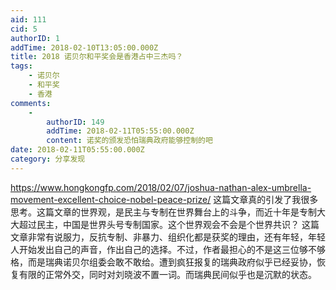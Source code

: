```yaml
---
aid: 111
cid: 5
authorID: 1
addTime: 2018-02-10T13:05:00.000Z
title: 2018 诺贝尔和平奖会是香港占中三杰吗？
tags:
    - 诺贝尔
    - 和平奖
    - 香港
comments:
    -
        authorID: 149
        addTime: 2018-02-11T05:55:00.000Z
        content: 诺奖的颁发恐怕瑞典政府能够控制的吧
date: 2018-02-11T05:55:00.000Z
category: 分享发现
---
```


https://www.hongkongfp.com/2018/02/07/joshua-nathan-alex-umbrella-movement-excellent-choice-nobel-peace-prize/ 这篇文章真的引发了我很多思考。这篇文章的世界观，是民主与专制在世界舞台上的斗争，而近十年是专制大大超过民主，中国是世界头号专制国家。这个世界观会不会是个世界共识？ 这篇文章非常有说服力，反抗专制、非暴力、组织化都是获奖的理由，还有年轻，年轻人开始发出自己的声音，作出自己的选择。不过，作者最担心的不是这三位够不够格，而是瑞典诺贝尔组委会敢不敢给。遭到疯狂报复的瑞典政府似乎已经妥协，恢复有限的正常外交，同时对刘晓波不置一词。而瑞典民间似乎也是沉默的状态。
